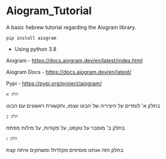 # Aiogram_Tutorial

A basic hebrew tutorial regarding the Aiogram library. 

`pip install aiogram` 

- Using python 3.8

Aiogram - https://docs.aiogram.dev/en/latest/index.html

Aiogram Docs - https://docs.aiogram.dev/en/latest/

Pypi - https://pypi.org/project/aiogram/

`חלק א`

בחלק א' לומדים על היציריה של הבוט עצמו, ותקשורת ראשונים עם הבוט

`חלק ב`

בחלק ב' מוסבר על טקסט, על פקודות, על מילות מפתח

`חלק ג`

בחלק הזה אנחנו מוסיפים מקלדת! ומשחקים איתה קצת

